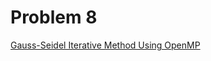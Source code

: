 # Problem 8
[Gauss-Seidel Iterative Method Using OpenMP](https://tannerwheeler.github.io/math4610/softwareManual/hw5/gaussSeidelMP)
